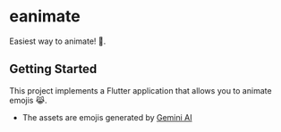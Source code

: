 # eanimate

Easiest way to animate! 🎉.

## Getting Started

This project implements a Flutter application that allows you to animate emojis 😹.
* The assets are emojis generated by [Gemini AI](https://gemini.google.com/)
